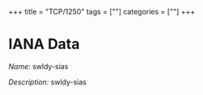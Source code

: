 +++
title = "TCP/1250"
tags = [""]
categories = [""]
+++

# IANA Data

_Name:_ swldy-sias

_Description:_ swldy-sias

